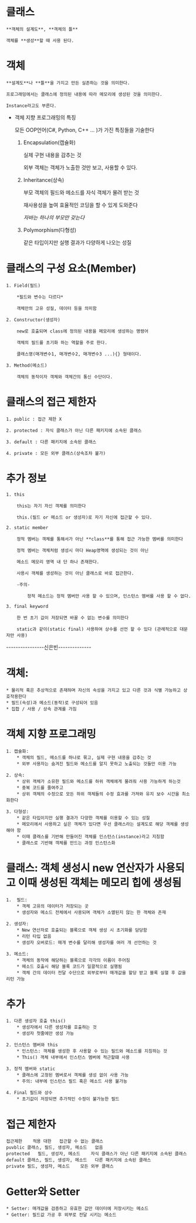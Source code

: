 # 클래스
    
    **객체의 설계도**, **객체의 틀**

    객체를 **생성**할 때 사용 된다.

# 객체

    **설계도**나 **틀**을 가지고 만든 실존하는 것을 의미한다.

    프로그래밍에서는 클래스에 정의된 내용에 따라 메모리에 생성된 것을 의미한다.

    Instance라고도 부른다.

* 객체 지향 프로그래밍의 특징

    모든 OOP언어(C#, Python, C++ ... )가 가진 특징들을 기술한다

    1. Encapsulation(캡슐화)

        실제 구현 내용을 감추는 것

        외부 객체는 객체가 노출한 것만 보고, 사용할 수 있다.

    2. Inheritance(상속)

        부모 객체의 필드와 메소드를 자식 객체가 물려 받는 것

        재사용성을 높여 효율적인 코딩을 할 수 있게 도와준다

        *자바는 하나의 부모만 갖는다*

    3. Polymorphism(다형성)

        같은 타입이지만 실행 결과가 다양하게 나오는 성질

# 클래스의 구성 요소(Member)
    1. Field(필드)

        *필드와 변수는 다르다*

        객체만의 고유 성질, 데이터 등을 의미함

    2. Constructor(생성자)

        new로 호출되며 class에 정의된 내용을 메모리에 생성하는 명령어

        객체의 필드를 초기화 하는 역할을 주로 한다.

        클래스명(매개변수1, 매개변수2, 매개변수3 ...){} 형태이다. 

    3. Method(메소드)

        객체의 동작이자 객체와 객체간의 통신 수단이다.

# 클래스의 접근 제한자

    1. public : 접근 제한 X

    2. protected : 자식 클래스가 아닌 다른 패키지에 소속된 클래스

    3. default : 다른 패키지에 소속된 클래스

    4. private : 모든 외부 클래스(상속조차 불가)

# 추가 정보
    1. this

        this는 자기 자신 객체를 의미한다

        this.(필드 or 메소드 or 생성자)로 자기 자신에 접근할 수 있다.

    2. static member

        정적 멤버는 객체를 통해서가 아닌 **class**를 통해 접근 가능한 멤버를 의미한다

        정적 멤버는 객체처럼 생성시 마다 Heap영역에 생성되는 것이 아닌

        메소드 메모리 영역 내 단 하나 존재한다.

        사용시 객체를 생성하는 것이 아닌 클래스로 바로 접근한다.

        -주의-

            정적 메소드는 정적 멤버만 사용 할 수 있으며, 인스턴스 멤버를 사용 할 수 없다.

    3. final keyword

        한 번 초기 값이 저장되면 바꿀 수 없는 변수를 의미한다

        static과 같이(static final) 사용하여 상수를 선언 할 수 있다 (관례적으로 대문자만 사용)

----------------신은빈--------------

# 객체:
	* 물리적 혹은 추상적으로 존재하며 자신의 속성을 가지고 있고 다른 것과 식별 가능하고 상호작용한다
	* 필드(속성)과 메소드(동작)로 구성되어 있음
	* 집합 / 사용 / 상속 관계를 가짐 

# 객체 지향 프로그래밍
	1. 캡슐화: 
		* 객체의 필드, 메소드를 하나로 묶고, 실제 구현 내용을 감추는 것
		* 외부 사용자는 숨겨진 필드와 메소드를 알지 못하고 노출되는 것들만 이용 가능
	
	2. 상속:
		* 상위 객체가 소유한 필드와 메소드를 하위 객체에게 물려줘 사용 가능하게 하는것
		* 중복 코드를 줄여주고 
		* 상위 객체의 수정으로 모든 하위 객체들의 수정 효과를 가져와 유지 보수 시간을 최소화한다 
	
	3. 다형성:
		* 같은 타입이지만 실행 결과가 다양한 객체를 이용할 수 있는 성질 
		* 메모리에서 사용하고 싶은 객체가 있다면 우선 클래스라는 설계도로 해당 객체를 생성해야 함
		* 이때 클래스를 기반해 만들어진 객체를 인스턴스(instance)라고 지칭함
		* 클래스로 기반해 객체를 만드는 과정 인스턴스화

# 클래스: 객체 생성시 new 연산자가 사용되고 이때 생성된 객체는 메모리 힙에 생성됨
	1.  필드:
		* 객체 고유의 데이터가 저장되는 곳
		* 생성자와 메소드 전체에서 사용되며 객체가 소멸된지 않는 한 객체와 존재
		
	2. 생성자:
		* New 연산자로 호출되는 블록으로 객체 생성 시 초기화를 담당함
		* 리턴 타입 없음
		* 생성자 오버로드: 매개 변수를 달리해 생성자를 여러 개 선언하는 것 
	
	3. 메소드:
		* 객체의 동작에 해당하는 블록으로 각각의 이름이 주어짐
		* 메소드 호출시 해당 블록 코드가 일괄적으로 실행됨
		* 객체 간의 데이터 전달 수단으로 외부로부터 매개값을 할당 받고 블록 실핼 후 값을 리턴 가능

# 추가
	1. 다른 생성자 호출 this()
		* 생성자에서 다른 생성자를 호출하는 것
		* 생성자 첫줄에만 생성 가능 

	2. 인스턴스 멤버와 this 
		* 인스턴스: 객체를 생성한 후 사용할 수 있는 필드와 메소드를 지칭하는 것
		* This() 객체 내부에서 인스턴스 멤버에 적근할떄 사용 

	3. 정적 멤버와 static
		* 클래스에 고정된 멤버로서 객체를 생성 없이 사용 가능
		* 주의: 내부에 인스턴스 필드 혹은 메소드 사용 불가능

	4. Final 필드와 상수
		* 초기값이 저장되면 추가적인 수정이 불가능한 필드

# 접근 제한자
	접근제한	적용 대한	접근할 수 없는 클래스
	puvblic	클래스, 필드, 생성자, 메소드 	없음
	protected	필드, 생성자, 메소드 	자식 클래스가 아닌 다른 패키지에 소속된 클래스
	default	클래스, 필드, 생성자, 메소드 	다른 패키지에 소속된 클래스
	private	필드, 생성자, 메소드 	모든 외부 클래스
		
	
# Getter와 Setter
	* Setter: 매개값을 검증하고 유효한 값만 데이터에 저장시키는 메소드
	* Getter: 필드값 가공 후 외부로 전달 시키는 메소드
